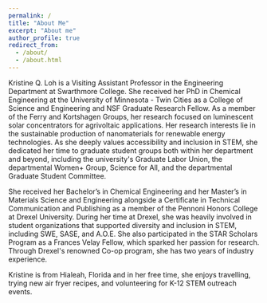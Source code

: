 ```yaml
---
permalink: /
title: "About Me"
excerpt: "About me"
author_profile: true
redirect_from: 
  - /about/
  - /about.html
---
```


Kristine Q. Loh is a Visiting Assistant Professor in the Engineering Department at Swarthmore College. She received her PhD in Chemical Engineering at the University of Minnesota - Twin Cities as a College of Science and Engineering and NSF Graduate Research Fellow. As a member of the Ferry and Kortshagen Groups, her research focused on luminescent solar concentrators for agrivoltaic applications. Her research interests lie in the sustainable production of nanomaterials for renewable energy technologies. As she deeply values accessibility and inclusion in STEM, she dedicated her time to graduate student groups both within her department and beyond, including the university's Graduate Labor Union, the departmental Women+ Group, Science for All, and the departmental Graduate Student Committee. 

She received her Bachelor’s in Chemical Engineering and her Master’s in Materials Science and Engineering alongside a Certificate in Technical Communication and Publishing as a member of the Pennoni Honors College at Drexel University. During her time at Drexel, she was heavily involved in student organizations that supported diversity and inclusion in STEM, including SWE, SASE, and A.O.E. She also participated in the STAR Scholars Program as a Frances Velay Fellow, which sparked her passion for research. Through Drexel's renowned Co-op program, she has two years of industry experience. 

Kristine is from Hialeah, Florida and in her free time, she enjoys travelling, trying new air fryer recipes, and volunteering for K-12 STEM outreach events. 
